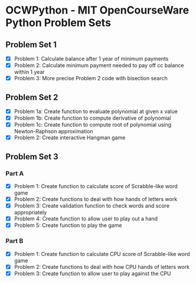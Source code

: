 # OCWPython - MIT OpenCourseWare Python Problem Sets

## Problem Set 1
- [x] Problem 1: Calculate balance after 1 year of minimum payments
- [x] Problem 2: Calculate minimum payment needed to pay off cc balance within 1 year
- [x] Problem 3: More precise Problem 2 code with bisection search

## Problem Set 2
- [x] Problem 1a: Create function to evaluate polynomial at given x value
- [x] Problem 1b: Create function to compute derivative of polynomial
- [x] Problem 1c: Create function to compute root of polynomial using Newton-Raphson approximation
- [x] Problem 2: Create interactive Hangman game

## Problem Set 3
### Part A
- [x] Problem 1: Create function to calculate score of Scrabble-like word game
- [x] Problem 2: Create functions to deal with how hands of letters work
- [x] Problem 3: Create validation function to check words and score appropriately
- [x] Problem 4: Create function to allow user to play out a hand
- [x] Problem 5: Create function to play the game
### Part B
- [x] Problem 1: Create function to calculate CPU  score of Scrabble-like word game
- [x] Problem 2: Create functions to deal with how CPU hands of letters work
- [x] Problem 3: Create function to allow user to play against the CPU